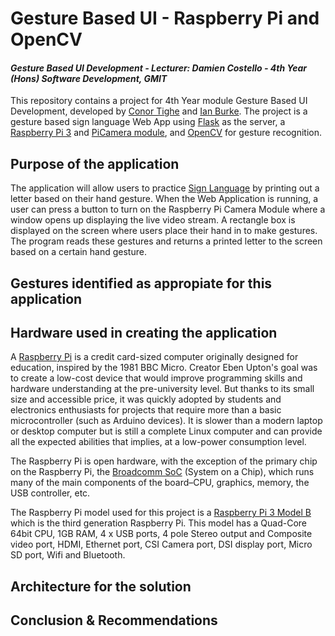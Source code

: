 # Gesture Based UI - Raspberry Pi and OpenCV
#### *Gesture Based UI Development - Lecturer: Damien Costello - 4th Year (Hons) Software Development, GMIT*
This repository contains a project for 4th Year module Gesture Based UI Development, developed by [Conor Tighe](https://github.com/ConorTighe1995) and [Ian Burke](https://github.com/ianburkeixiv). The project is a gesture based sign language Web App using [Flask](http://flask.pocoo.org/) as the server, a [Raspberry Pi 3](https://www.raspberrypi.org/) and [PiCamera module](https://www.raspberrypi.org/documentation/usage/camera/README.md), and [OpenCV](https://opencv.org/) for gesture recognition.

## Purpose of the application
The application will allow users to practice [Sign Language](https://en.wikipedia.org/wiki/Sign_language) by printing out a letter based on their hand gesture. When the Web Application is running, a user can press a button to turn on the Raspberry Pi Camera Module where a window opens up displaying the live video stream. A rectangle box is displayed on the screen where users place their hand in to make gestures. The program reads these gestures and returns a printed letter to the screen based on a certain hand gesture.

## Gestures identified as appropiate for this application

## Hardware used in creating the application
A [Raspberry Pi](https://www.raspberrypi.org/) is a credit card-sized computer originally designed for education, inspired by the 1981 BBC Micro. Creator Eben Upton's goal was to create a low-cost device that would improve programming skills and hardware understanding at the pre-university level. But thanks to its small size and accessible price, it was quickly adopted by students and electronics enthusiasts for projects that require more than a basic microcontroller (such as Arduino devices). It is slower than a modern laptop or desktop computer but is still a complete Linux computer and can provide all the expected abilities that implies, at a low-power consumption level.

The Raspberry Pi is open hardware, with the exception of the primary chip on the Raspberry Pi, the [Broadcomm SoC](https://www.raspberrypi.org/documentation/hardware/raspberrypi/bcm2837/README.md) (System on a Chip), which runs many of the main components of the board–CPU, graphics, memory, the USB controller, etc. 

The Raspberry Pi model used for this project is a [Raspberry Pi 3 Model B](https://www.raspberrypi.org/products/raspberry-pi-3-model-b/) which is the third generation Raspberry Pi. This model has a Quad-Core 64bit CPU, 1GB RAM, 4 x USB ports, 4 pole Stereo output and Composite video port, HDMI, Ethernet port, CSI Camera port, DSI display port, Micro SD port,  Wifi and Bluetooth.



## Architecture for the solution

## Conclusion & Recommendations